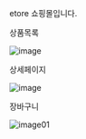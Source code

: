 etore 쇼핑몰입니다.

상품목록

![image](https://user-images.githubusercontent.com/43156636/55463464-19a45900-5634-11e9-8959-73a332280184.png)

상세페이지

![image](https://user-images.githubusercontent.com/43156636/55463386-e661ca00-5633-11e9-8d92-f922ddb8d841.png)

장바구니

![image01](https://user-images.githubusercontent.com/43156636/65668821-67e36380-e07d-11e9-928c-1d1c61f72ae1.jpg)


